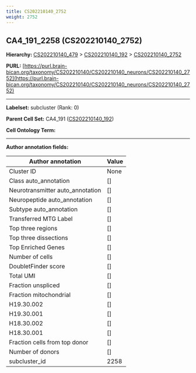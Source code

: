 ```yaml
---
title: CS202210140_2752
weight: 2752
---
```

## CA4_191_2258 (CS202210140_2752)
<b>Hierarchy: </b>
[CS202210140_479](../CS202210140_479) >
[CS202210140_192](../CS202210140_192) >
[CS202210140_2752](../CS202210140_2752)

**PURL:** [https://purl.brain-bican.org/taxonomy/CS202210140/CS202210140_neurons/CS202210140_2752](https://purl.brain-bican.org/taxonomy/CS202210140/CS202210140_neurons/CS202210140_2752)

---


**Labelset:** subcluster (Rank: 0)

**Parent Cell Set:** CA4_191 ([CS202210140_192](../CS202210140_192))



**Cell Ontology Term:** 

[MARKER GENES.]: #


---

[TRANSFERRED ANNOTATIONS.]: #


[AUTHOR ANNOTATION FIELDS.]: #


**Author annotation fields:**

| Author annotation | Value |
|-------------------|-------|
|Cluster ID|None|
|Class auto_annotation|[]|
|Neurotransmitter auto_annotation|[]|
|Neuropeptide auto_annotation|[]|
|Subtype auto_annotation|[]|
|Transferred MTG Label|[]|
|Top three regions|[]|
|Top three dissections|[]|
|Top Enriched Genes|[]|
|Number of cells|[]|
|DoubletFinder score|[]|
|Total UMI|[]|
|Fraction unspliced|[]|
|Fraction mitochondrial|[]|
|H19.30.002|[]|
|H19.30.001|[]|
|H18.30.002|[]|
|H18.30.001|[]|
|Fraction cells from top donor|[]|
|Number of donors|[]|
|subcluster_id|2258|
